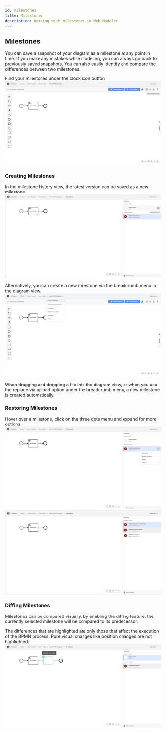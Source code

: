 ```yaml
---
id: milestones
title: Milestones
description: Working with milestones in Web Modeler
---
```


## Milestones

You can save a snapshot of your diagram as a milestone at any point in time.
If you make any mistakes while modeling, you can always go back to previously saved snapshots.
You can also easily identify and compare the differences between two milestones.

Find your milestones under the clock icon button
![milestones](img/milestones/web-modeler-milestone-clock-icon-button.png)



### Creating Milestones
In the milestone history view, the latest version can be saved as a new milestone.
![milestones create via icon](img/milestones/web-modeler-milestone-create-via-icon.png)


Alternatively, you can create a new milestone via the breadcrumb menu in the diagram view.
![milestones create via icon](img/milestones/web-modeler-milestone-create-via-breadcrumb.png)

When dragging and dropping a file into the diagram view, or when you use the replace via upload option under the breadcrumb menu, a new milestone is created automatically.

### Restoring Milestones

Hover over a milestone, click on the three dots menu and expand for more options.
![milestones restore](img/milestones/web-modeler-milestone-restore.png)
![milestones restore](img/milestones/web-modeler-milestone-restore-complete.png)


### Diffing Milestones
Milestones can be compared visually. By enabling the diffing feature, the currently selected milestone will be compared to its predecessor.

The differences that are highlighted are only those that affect the execution of the BPMN process. Pure visual changes like position changes are not highlighted.
![milestones diffing](img/milestones/web-modeler-milestone-diffing.png)
